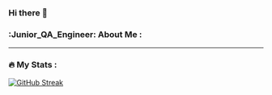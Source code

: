 ### Hi there 👋

### :Junior_QA_Engineer:  About Me :
---
### :fire: My Stats :

[![GitHub Streak](https://github-readme-tatyana-romanova.herokuapp.com/?user=tatyana-romanova)](https://git.io/tatyana-romanova)

<!--
**tatyana-romanova/tatyana-romanova** is a ✨ _special_ ✨ repository because its `README.md` (this file) appears on your GitHub profile.


Here are some ideas to get you started:

- 🔭 I’m currently working on ...
- 🌱 I’m currently learning ...
- 👯 I’m looking to collaborate on ...
- 🤔 I’m looking for help with ...
- 💬 Ask me about ...
- 📫 How to reach me: ...
- 😄 Pronouns: ...
- ⚡ Fun fact: ...
-->

